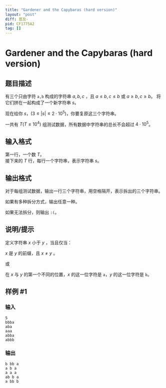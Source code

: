 ```yaml
---
title: "Gardener and the Capybaras (hard version)"
layout: "post"
diff: 普及-
pid: CF1775A2
tag: []
---
```


# Gardener and the Capybaras (hard version)

## 题目描述

有三个只由字符 `a,b` 构成的字符串 $a,b,c$ ，且 $a\le b,c\le b$ 或 $a\ge b,c\ge b$。 将它们拼在一起构成了一个新字符串 $s$。


现在给你 $s$，($3\le |s|\le 2\cdot 10^5$)，你要复原这三个字符串。

一共有 $T(T\le 10^4)$ 组测试数据，所有数据中字符串的总长不会超过 $4\cdot 10^5$。

## 输入格式

第一行，一个数 $T$。  
接下来的 $T$ 行，每行一个字符串，表示字符串 $s$。

## 输出格式

对于每组测试数据，输出一行三个字符串，用空格隔开，表示拆出的三个字符串。

如果有多种拆分方式，输出任意一种。

如果无法拆分，则输出 `:(`。

## 说明/提示

定义字符串 $x$ 小于 $y$ ，当且仅当：

$x$ 是 $y$ 的前缀，且 $x \not =y$ 。

或

在 $x$ 与 $y$ 的第一个不同的位置，$x$ 的这一位字符是 `a`，$y$ 的这一位字符是 `b`。

## 样例 #1

### 输入

```
5
bbba
aba
aaa
abba
abbb
```

### 输出

```
b bb a
a b a
a a a
ab b a
a bb b
```

